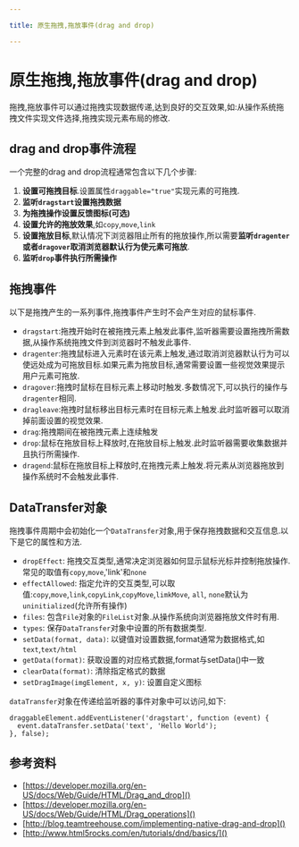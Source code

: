 ```yaml
---

title: 原生拖拽,拖放事件(drag and drop)

---
```


# 原生拖拽,拖放事件(drag and drop)

拖拽,拖放事件可以通过拖拽实现数据传递,达到良好的交互效果,如:从操作系统拖拽文件实现文件选择,拖拽实现元素布局的修改.

## drag and drop事件流程

一个完整的drag  and drop流程通常包含以下几个步骤:

1. **设置可拖拽目标**.设置属性`draggable="true"`实现元素的可拖拽.
2. **监听`dragstart`设置拖拽数据**
3. **为拖拽操作设置反馈图标(可选)**
4. **设置允许的拖放效果**,如`copy`,`move`,`link`
5. **设置拖放目标**,默认情况下浏览器阻止所有的拖放操作,所以需要**监听`dragenter`或者`dragover`取消浏览器默认行为使元素可拖放**.
6. **监听`drop`事件执行所需操作**

## 拖拽事件

以下是拖拽产生的一系列事件,拖拽事件产生时不会产生对应的鼠标事件.

- `dragstart`:拖拽开始时在被拖拽元素上触发此事件,监听器需要设置拖拽所需数据,从操作系统拖拽文件到浏览器时不触发此事件.
- `dragenter`:拖拽鼠标进入元素时在该元素上触发,通过取消浏览器默认行为可以使远处成为可拖放目标.如果元素为拖放目标,通常需要设置一些视觉效果提示用户元素可拖放.
- `dragover`:拖拽时鼠标在目标元素上移动时触发.多数情况下,可以执行的操作与`dragenter`相同.
- `dragleave`:拖拽时鼠标移出目标元素时在目标元素上触发.此时监听器可以取消掉前面设置的视觉效果.
- `drag`:拖拽期间在被拖拽元素上连续触发
- `drop`:鼠标在拖放目标上释放时,在拖放目标上触发.此时监听器需要收集数据并且执行所需操作.
- `dragend`:鼠标在拖放目标上释放时,在拖拽元素上触发.将元素从浏览器拖放到操作系统时不会触发此事件.

## DataTransfer对象

拖拽事件周期中会初始化一个`DataTransfer`对象,用于保存拖拽数据和交互信息.以下是它的属性和方法.

- `dropEffect`: 拖拽交互类型,通常决定浏览器如何显示鼠标光标并控制拖放操作.常见的取值有`copy`,`move`,'link'和`none`
- `effectAllowed`: 指定允许的交互类型,可以取值:`copy`,`move`,`link`,`copyLink`,`copyMove`,`limkMove`, `all`, `none`默认为`uninitialized`(允许所有操作)
- `files`: 包含`File`对象的`FileList`对象.从操作系统向浏览器拖放文件时有用.
- `types`: 保存`DataTransfer`对象中设置的所有数据类型.
- `setData(format, data)`: 以键值对设置数据,format通常为数据格式,如`text`,`text/html`
- `getData(format)`: 获取设置的对应格式数据,format与setData()中一致
- `clearData(format)`: 清除指定格式的数据
- `setDragImage(imgElement, x, y)`: 设置自定义图标

`dataTransfer`对象在传递给监听器的事件对象中可以访问,如下:

```
draggableElement.addEventListener('dragstart', function (event) {
  event.dataTransfer.setData('text', 'Hello World');
}, false);
```

## 参考资料

- [https://developer.mozilla.org/en-US/docs/Web/Guide/HTML/Drag_and_drop]()
- [https://developer.mozilla.org/en-US/docs/Web/Guide/HTML/Drag_operations]()
- [http://blog.teamtreehouse.com/implementing-native-drag-and-drop]()
- [http://www.html5rocks.com/en/tutorials/dnd/basics/]()
